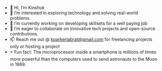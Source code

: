 - 👋 Hi, I’m Kinshuk
- 👀 I’m interested in exploring technology and solving real-world problems.
- 🌱 I’m currently working on developing skillsets for a well paying job 
- 💞️ I’m eager to collaborate on innovative tech projects and open-source contributions.
- 📫 Reach me out @ kparkerlabrat@gmail.com for freelancing projects only or hosting a project
- ⚡ Fun fact: The microprocessor inside a smartphone is millions of times more powerful than the computers used to send astronauts to the Moon in 1969.

<!---
kinshukpandala/kinshukpandala is a ✨ special ✨ repository because its `README.md` (this file) appears on your GitHub profile.
You can click the Preview link to take a look at your changes.
--->
 <!---
- i completed building 50% of QUENCH - a smart water dispenser enabled with cashless payment
--->
